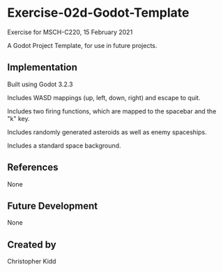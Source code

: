 # Exercise-02d-Godot-Template
Exercise for MSCH-C220, 15 February 2021

A Godot Project Template, for use in future projects.

## Implementation
Built using Godot 3.2.3

Includes WASD mappings (up, left, down, right) and escape to quit.

Includes two firing functions, which are mapped to the spacebar and the "k" key.

Includes randomly generated asteroids as well as enemy spaceships.

Includes a standard space background.

## References
None

## Future Development
None

## Created by 
Christopher Kidd
